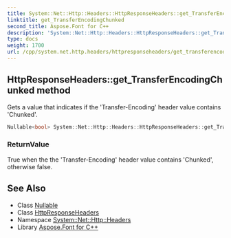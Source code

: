 ```yaml
---
title: System::Net::Http::Headers::HttpResponseHeaders::get_TransferEncodingChunked method
linktitle: get_TransferEncodingChunked
second_title: Aspose.Font for C++
description: 'System::Net::Http::Headers::HttpResponseHeaders::get_TransferEncodingChunked method. Gets a value that indicates if the ''Transfer-Encoding'' header value contains ''Chunked'' in C++.'
type: docs
weight: 1700
url: /cpp/system.net.http.headers/httpresponseheaders/get_transferencodingchunked/
---
```

## HttpResponseHeaders::get_TransferEncodingChunked method


Gets a value that indicates if the 'Transfer-Encoding' header value contains 'Chunked'.

```cpp
Nullable<bool> System::Net::Http::Headers::HttpResponseHeaders::get_TransferEncodingChunked()
```


### ReturnValue

True when the the 'Transfer-Encoding' header value contains 'Chunked', otherwise false.

## See Also

* Class [Nullable](../../../system/nullable/)
* Class [HttpResponseHeaders](../)
* Namespace [System::Net::Http::Headers](../../)
* Library [Aspose.Font for C++](../../../)
